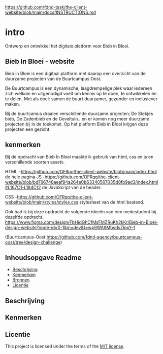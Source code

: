 https://github.com/fdnd-task/the-client-website/blob/main/docs/INSTRUCTIONS.md

# intro 
Ontwerp en ontwikkel het digitale platform voor Bieb in Bloei.

## Bieb In Bloei - website
Bieb in Bloei is een digitaal platform met daarop een overzicht van de duurzame projecten van de Buurtcampus Oost.

De Buurtcampus is een dynamische, laagdrempelige plek waar iedereen zich welkom en uitgenodigd voelt om kennis op te doen, te ontwikkelen en te delen. Met als doel: samen de buurt duurzamer, gezonder en inclusiever maken.

Bij de buurtcamus draaien verschillende duurzame projecten; De Stekjes bieb, De Zadenbieb en de Geveltuin.. en er komen nog meer duurzame projecten bij in de toekomst. Op het platform Bieb in Bloei krijgen deze projecten een gezicht.

## kenmerken 
Bij de opdracht van Bieb In Bloei maakte ik gebruik van html, css en js en verschillende soorten assets.

HTML -https://github.com/OFRqq/the-client-website/blob/main/index.html
de hele pagina
JS -https://github.com/OFRqq/the-client-website/blob/bd766748aeaf94a264e0b63340567035d8fb9ad3/index.html#L167C1-L184C12
de JavaScript van de header.

CSS -https://github.com/OFRqq/the-client-website/blob/main/styles/styles.css
stylesheet van de html bestand.

Ook had ik bij deze opdracht de volgende ideeën van een medestudent bij dezelfde opdracht.
https://www.figma.com/design/FbHidGhCfMsFMZRuKh2kKr/Bieb-in-Bloei-design-website?node-id=0-1&m=dev&t=wp9WA9MbsdsZlppY-1

(Buurtcampus-Oost
https://github.com/fdnd-agency/buurtcampus-oost/tree/design-challenge)
## Inhoudsopgave Readme

  * [Beschrijving](#beschrijving)
  * [Kenmerken](#kenmerken)
  * [Bronnen](#bronnen)
  * [Licentie](#licentie)

## Beschrijving
<!-- In de Beschrijving staat hoe je project er uit ziet, hoe het werkt en wat je er mee kan. -->
<!-- Voeg een mooie poster visual toe 📸 -->
<!-- Voeg een link toe naar Github Pages 🌐-->

## Kenmerken
<!-- Bij Kenmerken staat welke technieken zijn gebruikt en hoe. Wat is de HTML structuur? Wat zijn de belangrijkste dingen in CSS? Wat is er met Javascript gedaan en hoe? Misschien heb je een framwork of library gebruikt? -->



## Licentie

This project is licensed under the terms of the [MIT license](./LICENSE).
